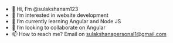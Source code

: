 - 👋 Hi, I’m @sulakshanam123
- 👀 I’m interested in website development
- 🌱 I’m currently learning Angular and Node JS
- 💞️ I’m looking to collaborate on Angular
- 📫 How to reach me? Email on sulakshanapersonal1@gmail.com

<!---
sulakshanam123/sulakshanam123 is a ✨ special ✨ repository because its `README.md` (this file) appears on your GitHub profile.
You can click the Preview link to take a look at your changes.
--->
